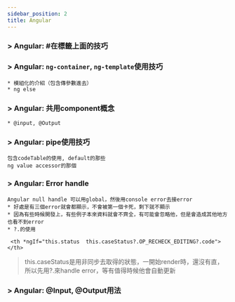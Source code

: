 ```yaml
---
sidebar_position: 2
title: Angular
---
```


### > Angular: #在標籤上面的技巧

### > Angular: `ng-container`, `ng-template`使用技巧
    * 模組化的介紹（包含傳參數進去）
    * ng else

### > Angular: 共用component概念
    * @input, @Output


### > Angular: pipe使用技巧
    包含codeTable的使用, default的那些
    ng value accessor的那個

### > Angular: Error handle
    Angular null handle 可以用global，然後用console error去接error
    * 好處是有三個error就會都顯示，不會被第一個卡死，剩下就不顯示
    * 因為有些時候開發上，有些例子本來資料就會不齊全，有可能會忽略他，但是會造成其他地方也看不到error
    * ?.的使用
```htmlmixed=
 <th *ngIf="this.status  this.caseStatus?.OP_RECHECK_EDITING?.code"></th>
```
> this.caseStatus是用非同步去取得的狀態，一開始render時，還沒有直，所以先用?.來handle error，等有值得時候他會自動更新

### > Angular: @Input, @Output用法
